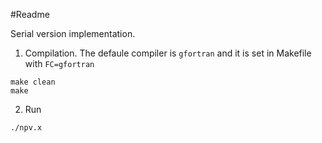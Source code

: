 #Readme

Serial version implementation.

1. Compilation. The defaule compiler is ```gfortran``` and it is set in Makefile with ```FC=gfortran```


```
make clean
make
```

2. Run

```
./npv.x
```
